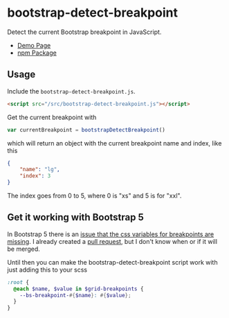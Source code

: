 # bootstrap-detect-breakpoint

Detect the current Bootstrap breakpoint in JavaScript.

- [Demo Page](https://shaack.com/projekte/bootstrap-detect-breakpoint/)
- [npm Package](https://www.npmjs.com/package/bootstrap-detect-breakpoint)

## Usage

Include the `bootstrap-detect-breakpoint.js`.

```html
<script src="/src/bootstrap-detect-breakpoint.js"></script>
```

Get the current breakpoint with

```js
var currentBreakpoint = bootstrapDetectBreakpoint() 
```
which will return an object with the current breakpoint name and index,
like this

```json
{
    "name": "lg",
    "index": 3
}
```

The index goes from 0 to 5, where 0 is "xs" and 5 is for "xxl".

## Get it working with Bootstrap 5

In Bootstrap 5 there is an [issue that the css variables for breakpoints are missing](https://github.com/twbs/bootstrap/issues/36094). I already created a [pull request](https://github.com/twbs/bootstrap/pull/36095), but I don't know when or if it will be merged.

Until then you can make the bootstrap-detect-breakpoint script work with just adding this to your scss
```scss
:root {
  @each $name, $value in $grid-breakpoints {
    --bs-breakpoint-#{$name}: #{$value};
  }
}
```


